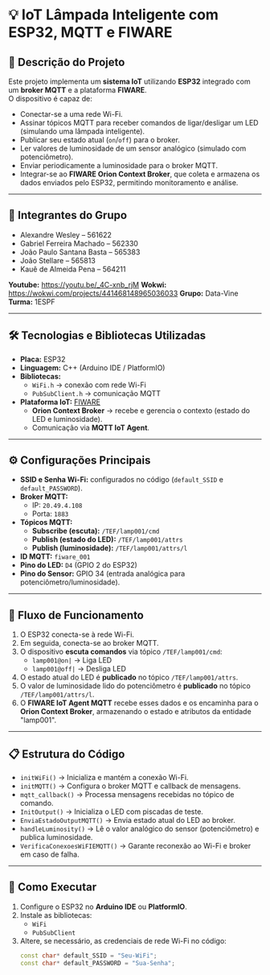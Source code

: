 # 💡 IoT Lâmpada Inteligente com ESP32, MQTT e FIWARE

## 📌 Descrição do Projeto
Este projeto implementa um **sistema IoT** utilizando **ESP32** integrado com um **broker MQTT** e a plataforma **FIWARE**.  
O dispositivo é capaz de:
- Conectar-se a uma rede Wi-Fi.  
- Assinar tópicos MQTT para receber comandos de ligar/desligar um LED (simulando uma lâmpada inteligente).  
- Publicar seu estado atual (`on`/`off`) para o broker.  
- Ler valores de luminosidade de um sensor analógico (simulado com potenciômetro).  
- Enviar periodicamente a luminosidade para o broker MQTT.  
- Integrar-se ao **FIWARE Orion Context Broker**, que coleta e armazena os dados enviados pelo ESP32, permitindo monitoramento e análise.  

---

## 👥 Integrantes do Grupo
- Alexandre Wesley – 561622  
- Gabriel Ferreira Machado – 562330  
- João Paulo Santana Basta – 565383  
- João Stellare – 565813  
- Kauê de Almeida Pena – 564211 

**Youtube:** https://youtu.be/_4C-xnb_rjM
**Wokwi:** https://wokwi.com/projects/441468148965036033
**Grupo:** Data-Vine  
**Turma:** 1ESPF  

---

## 🛠️ Tecnologias e Bibliotecas Utilizadas
- **Placa:** ESP32  
- **Linguagem:** C++ (Arduino IDE / PlatformIO)  
- **Bibliotecas:**  
  - `WiFi.h` → conexão com rede Wi-Fi  
  - `PubSubClient.h` → comunicação MQTT  
- **Plataforma IoT:** [FIWARE](https://www.fiware.org/)  
  - **Orion Context Broker** → recebe e gerencia o contexto (estado do LED e luminosidade).  
  - Comunicação via **MQTT IoT Agent**.  

---

## ⚙️ Configurações Principais
- **SSID e Senha Wi-Fi:** configurados no código (`default_SSID` e `default_PASSWORD`).  
- **Broker MQTT:**  
  - IP: `20.49.4.108`  
  - Porta: `1883`  
- **Tópicos MQTT:**  
  - **Subscribe (escuta):** `/TEF/lamp001/cmd`  
  - **Publish (estado do LED):** `/TEF/lamp001/attrs`  
  - **Publish (luminosidade):** `/TEF/lamp001/attrs/l`  
- **ID MQTT:** `fiware_001`  
- **Pino do LED:** `D4` (GPIO 2 do ESP32)  
- **Pino do Sensor:** GPIO 34 (entrada analógica para potenciômetro/luminosidade).  

---

## 📡 Fluxo de Funcionamento
1. O ESP32 conecta-se à rede Wi-Fi.  
2. Em seguida, conecta-se ao broker MQTT.  
3. O dispositivo **escuta comandos** via tópico `/TEF/lamp001/cmd`:  
   - `lamp001@on|` → Liga LED  
   - `lamp001@off|` → Desliga LED  
4. O estado atual do LED é **publicado** no tópico `/TEF/lamp001/attrs`.  
5. O valor de luminosidade lido do potenciômetro é **publicado** no tópico `/TEF/lamp001/attrs/l`.  
6. O **FIWARE IoT Agent MQTT** recebe esses dados e os encaminha para o **Orion Context Broker**, armazenando o estado e atributos da entidade "lamp001".  

---

## 📋 Estrutura do Código
- `initWiFi()` → Inicializa e mantém a conexão Wi-Fi.  
- `initMQTT()` → Configura o broker MQTT e callback de mensagens.  
- `mqtt_callback()` → Processa mensagens recebidas no tópico de comando.  
- `InitOutput()` → Inicializa o LED com piscadas de teste.  
- `EnviaEstadoOutputMQTT()` → Envia estado atual do LED ao broker.  
- `handleLuminosity()` → Lê o valor analógico do sensor (potenciômetro) e publica luminosidade.  
- `VerificaConexoesWiFIEMQTT()` → Garante reconexão ao Wi-Fi e broker em caso de falha.  

---

## 🚀 Como Executar
1. Configure o ESP32 no **Arduino IDE** ou **PlatformIO**.  
2. Instale as bibliotecas:  
   - `WiFi`  
   - `PubSubClient`  
3. Altere, se necessário, as credenciais de rede Wi-Fi no código:  
   ```cpp
   const char* default_SSID = "Seu-WiFi";
   const char* default_PASSWORD = "Sua-Senha";
